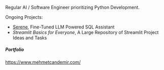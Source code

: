 Regular AI / Software Engineer prioritizing Python Development.

Ongoing Projects: 
  - [Serene](https://github.com/mcandemir/serene), Fine-Tuned LLM Powered SQL Assistant
  - _Streamlit Basics for Everyone_, A Large Repository of Streamlit Project Ideas and Tasks

##### Portfolio
https://www.mehmetcandemir.com/

<!--
##### Stats 
![Can Demir's GitHub stats](https://github-readme-stats.vercel.app/api?username=mcandemir&show_icons=true&theme=radical\&rank_icon=percentile)
-->

